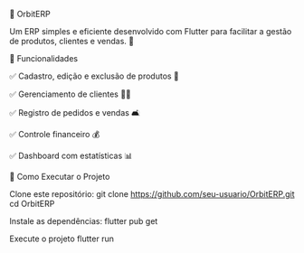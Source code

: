 🌌 OrbitERP

Um ERP simples e eficiente desenvolvido com Flutter para facilitar a gestão de produtos, clientes e vendas. 🚀

📌 Funcionalidades

✅ Cadastro, edição e exclusão de produtos 🛂

✅ Gerenciamento de clientes 🧑‍💼

✅ Registro de pedidos e vendas 🛋️

✅ Controle financeiro 💰

✅ Dashboard com estatísticas 📊


🚀 Como Executar o Projeto

Clone este repositório:
  git clone https://github.com/seu-usuario/OrbitERP.git
  cd OrbitERP

Instale as dependências:
  flutter pub get

Execute o projeto
  flutter run

